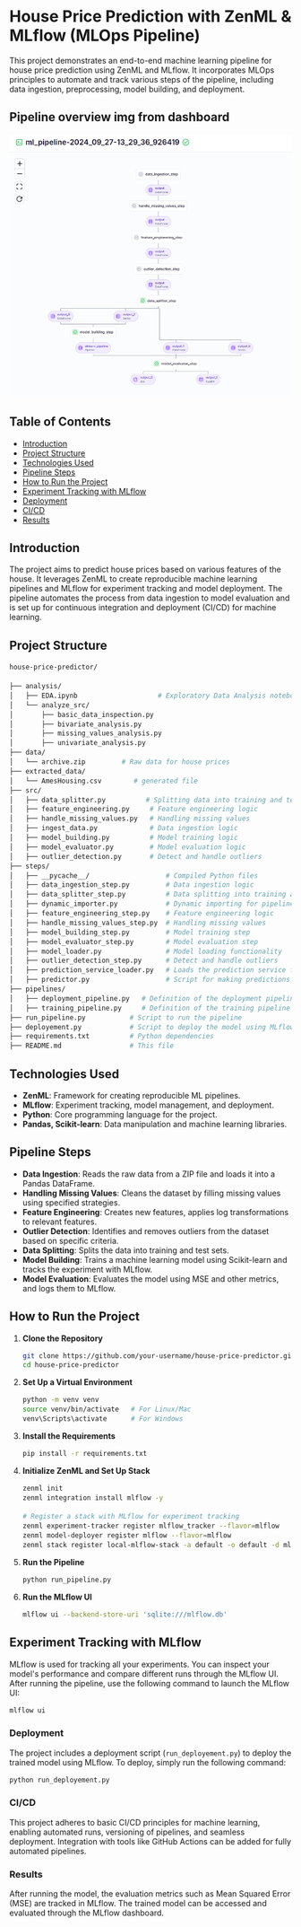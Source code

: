 # House Price Prediction with ZenML & MLflow (MLOps Pipeline)
This project demonstrates an end-to-end machine learning pipeline for house price prediction using ZenML and MLflow. It incorporates MLOps principles to automate and track various steps of the pipeline, including data ingestion, preprocessing, model building, and deployment.

## Pipeline overview img from dashboard
<img src="https://github.com/vn33/MLOps_House-Price-Prediction-using-ZenML-and-MLflow/blob/master/pipeline_img.png">

## Table of Contents
- [Introduction](#introduction)
- [Project Structure](#project-structure)
- [Technologies Used](#technologies-used)
- [Pipeline Steps](#pipeline-steps)
- [How to Run the Project](#how-to-run-the-project)
- [Experiment Tracking with MLflow](#experiment-tracking-with-mlflow)
- [Deployment](#deployment)
- [CI/CD](#ci/cd)
- [Results](#results)

## Introduction
The project aims to predict house prices based on various features of the house. It leverages ZenML to create reproducible machine learning pipelines and MLflow for experiment tracking and model deployment. The pipeline automates the process from data ingestion to model evaluation and is set up for continuous integration and deployment (CI/CD) for machine learning.

## Project Structure
```bash
house-price-predictor/

├── analysis/
│   ├── EDA.ipynb                    # Exploratory Data Analysis notebook
│   └── analyze_src/
│       ├── basic_data_inspection.py    
│       ├── bivariate_analysis.py
│       ├── missing_values_analysis.py    
│       ├── univariate_analysis.py  
├── data/
│   └── archive.zip         # Raw data for house prices
├── extracted_data/
│   └── AmesHousing.csv        # generated file
├── src/
│   ├── data_splitter.py          # Splitting data into training and test sets
│   ├── feature_engineering.py     # Feature engineering logic
│   ├── handle_missing_values.py   # Handling missing values
│   ├── ingest_data.py             # Data ingestion logic
│   ├── model_building.py          # Model training logic
│   ├── model_evaluator.py         # Model evaluation logic
│   ├── outlier_detection.py       # Detect and handle outliers
├── steps/
│   ├── __pycache__/                   # Compiled Python files
│   ├── data_ingestion_step.py         # Data ingestion logic
│   ├── data_splitter_step.py          # Data splitting into training and test sets
│   ├── dynamic_importer.py            # Dynamic importing for pipeline steps
│   ├── feature_engineering_step.py    # Feature engineering logic
│   ├── handle_missing_values_step.py  # Handling missing values
│   ├── model_building_step.py         # Model training step
│   ├── model_evaluator_step.py        # Model evaluation step
│   ├── model_loader.py                # Model loading functionality
│   ├── outlier_detection_step.py      # Detect and handle outliers
│   ├── prediction_service_loader.py   # Loads the prediction service for deployment
│   ├── predictor.py                   # Script for making predictions
├── pipelines/
│   ├── deployment_pipeline.py   # Definition of the deployment pipeline
│   ├── training_pipeline.py     # Definition of the training pipeline
├── run_pipeline.py           # Script to run the pipeline
├── deployement.py            # Script to deploy the model using MLflow
├── requirements.txt          # Python dependencies
├── README.md                 # This file

```
## Technologies Used
- **ZenML**: Framework for creating reproducible ML pipelines.
- **MLflow**: Experiment tracking, model management, and deployment.
- **Python**: Core programming language for the project.
- **Pandas, Scikit-learn**: Data manipulation and machine learning libraries.

## Pipeline Steps
- **Data Ingestion**: Reads the raw data from a ZIP file and loads it into a Pandas DataFrame.
- **Handling Missing Values**: Cleans the dataset by filling missing values using specified strategies.
- **Feature Engineering**: Creates new features, applies log transformations to relevant features.
- **Outlier Detection**: Identifies and removes outliers from the dataset based on specific criteria.
- **Data Splitting**: Splits the data into training and test sets.
- **Model Building**: Trains a machine learning model using Scikit-learn and tracks the experiment with MLflow.
- **Model Evaluation**: Evaluates the model using MSE and other metrics, and logs them to MLflow.

## How to Run the Project
1. **Clone the Repository**
    ```bash
    git clone https://github.com/your-username/house-price-predictor.git
    cd house-price-predictor
    ```

2. **Set Up a Virtual Environment**
    ```bash
    python -m venv venv
    source venv/bin/activate   # For Linux/Mac
    venv\Scripts\activate      # For Windows
    ```

3. **Install the Requirements**
    ```bash
    pip install -r requirements.txt
    ```

4. **Initialize ZenML and Set Up Stack**
    ```bash
    zenml init
    zenml integration install mlflow -y

    # Register a stack with MLflow for experiment tracking
    zenml experiment-tracker register mlflow_tracker --flavor=mlflow
    zenml model-deployer register mlflow --flavor=mlflow
    zenml stack register local-mlflow-stack -a default -o default -d mlflow -e mlflow_tracker --set
    ```

5. **Run the Pipeline**
    ```bash
    python run_pipeline.py
    ```

6. **Run the MLflow UI**
    ```bash
    mlflow ui --backend-store-uri 'sqlite:///mlflow.db'
    ```

## Experiment Tracking with MLflow
MLflow is used for tracking all your experiments. You can inspect your model's performance and compare different runs through the MLflow UI. After running the pipeline, use the following command to launch the MLflow UI:

```bash
mlflow ui
```
### Deployment
The project includes a deployment script (`run_deployement.py`) to deploy the trained model using MLflow. To deploy, simply run the following command:

```bash
python run_deployement.py
```
### CI/CD
This project adheres to basic CI/CD principles for machine learning, enabling automated runs, versioning of pipelines, and seamless deployment. Integration with tools like GitHub Actions can be added for fully automated pipelines.

### Results
After running the model, the evaluation metrics such as Mean Squared Error (MSE) are tracked in MLflow. The trained model can be accessed and evaluated through the MLflow dashboard.
